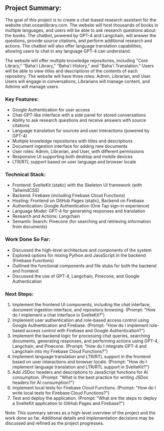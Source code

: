 ## Project Summary:

The goal of this project is to create a chat-based research assistant for the website chat.oceanlibrary.com. The website will host thousands of books in multiple languages, and users will be able to ask research questions about the books. The chatbot, powered by GPT-4 and Langchain, will answer the questions, provide source citations, and perform additional research and actions. The chatbot will also offer language translation capabilities, allowing users to chat in any language GPT-4 can understand.

The website will offer multiple knowledge repositories, including "Core Library," "Baha'i Library," "Baha'i History," and "Baha'i Translation." Users will be able to view titles and descriptions of the contents of each repository. The website will have three roles: Admin, Librarian, and User. Users will engage in conversations, Librarians will manage content, and Admins will manage users.

### Key Features:

- Google Authentication for user access
- Chat-GPT-like interface with a side panel for stored conversations
- Ability to ask research questions and receive answers with source citations
- Language translation for sources and user interactions (powered by GPT-4)
- Multiple knowledge repositories with titles and descriptions
- Document ingestion interface for adding new documents
- User roles: Admin, Librarian, and User, with different permissions
- Responsive UI supporting both desktop and mobile devices
- LTR/RTL support based on user language and browser locale

### Technical Stack:

- Frontend: SvelteKit (static) with the Skeleton UI framework (with TailwindCSS)
- Backend: Firebase (including Firebase Cloud Functions)
- Hosting: Frontend on GitHub Pages (static), Backend on Firebase
- Authentication: Google Authentication (One Tap sign-in experience)
- Language Model: GPT-4 for generating responses and translation
- Research and Actions: Langchain
- Semantic Search: Pinecone (for searching and retrieving information from documents)

### Work Done So Far:

- Discussed the high-level architecture and components of the system
- Explored options for mixing Python and JavaScript in the backend (Firebase Functions)
- Outlined the functional components and file stubs for both the backend and frontend
- Discussed the use of GPT-4, Langchain, Pinecone, and Google Authentication

### Next Steps:

1. Implement the frontend UI components, including the chat interface, document ingestion interface, and repository browsing. (Prompt: "How do I implement a chat interface in SvelteKit?")
2. Implement user authentication and role-based access control using Google Authentication and Firebase. (Prompt: "How do I implement role-based access control with Firebase and Google Authentication?")
3. Implement the backend logic for processing chat queries, searching documents, generating responses, and performing actions using GPT-4, Langchain, and Pinecone. (Prompt: "How do I integrate GPT-4 and Langchain into my Firebase Cloud Functions?")
4. Implement language translation and LTR/RTL support in the frontend based on user interactions and browser locale. (Prompt: "How do I implement language translation and LTR/RTL support in SvelteKit?")
5. Add JSDoc headers and descriptions to JavaScript functions for AI consumption. (Prompt: "What is the best practice for writing JSDoc headers for AI consumption?")
6. Implement local tests for Firebase Cloud Functions. (Prompt: "How do I write local tests for Firebase Cloud Functions?")
7. Test and deploy the application. (Prompt: "What are the steps to deploy a SvelteKit application to GitHub Pages and Firebase?")

Note: This summary serves as a high-level overview of the project and the work done so far. Additional details and implementation decisions may be discussed and refined as the project progresses.